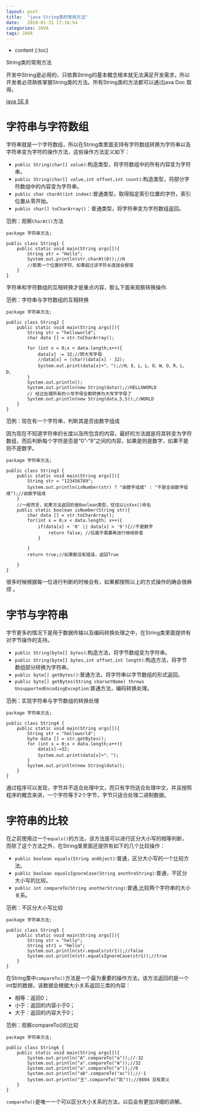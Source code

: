```yaml
---
layout: post
title:  "java String类的常用方法"
date:   2018-01-31 17:16:54
categories: JAVA
tags: JAVA
---
```


* content
{:toc}

String类的常用方法




开发中String是必用的，只依靠String的基本概念根本就无法满足开发需求，所以开发者必须熟练掌握String类的方法。所有String类的方法都可以通过java Doc 取得。

[java SE 8](https://docs.oracle.com/javase/8/docs/api/)

# 字符串与字符数组

字符串就是一个字符数组，所以在String类里面支持有字符数组转换为字符串以及字符串变为字符的操作方法，这些操作方法定义如下：

- `public String(char[] value)`:构造类型，将字符数组中的所有内容变为字符串。
- `public String(char[] value,int offset,int count)`:构造类型，将部分字符数组中的内容变为字符串。
- `public char charAt(int index)`:普通类型，取得指定索引位置的字符，索引位置从零开始。
- `public char[] toCharArray()`：普通类型，将字符串变为字符数组返回。

范例：观察`CharAt()`方法

```
package 字符串方法;

public class String1 {
    public static void main(String args[]){
        String str = "Hello";
        System.out.println(str.charAt(0));//H
        //取第一个位置的字符，如果超过该字符长度就会报错
    }
}
```

字符串和字符数组的互相转换才是重点内容，那么下面来观察转换操作.

范例：字符串与字符数组的互相转换

```
package 字符串方法;

public class String2 {
    public static void main(String args[]){
        String str = "helloworld";
        char data [] = str.toCharArray();

        for (int x = 0;x < data.length;x++){
            data[x] -= 32;//转大写字母
            //data[x] = (char)(data[x] - 32);
            System.out.print(data[x]+"、");//H、E、L、L、O、W、O、R、L、D、
        }
        System.out.println();
        System.out.println(new String(data));//HELLOWORLD
        // 经过处理所有的小写字母全都转换为大写字字母了
        System.out.println(new String(data,5,5));//WORLD
    }
}
```

范例：现在有一个字符串，判断其是否由数字组成

因为现在不知道字符串的长度以及所包含的内容，最好的方法就是将其转变为字符数组，而后判断每个字符是否是“0”-“9”之间的内容，如果是则是数字，如果不是则不是数字。

```
package 字符串方法;

public class String3 {
    public static void main(String args[]){
        String str = "123456789";
        System.out.println(isNumber(str) ? "由数字组成" : "不是全由数字组成");//由数字组成
    }
    //一般而言，如果方法返回的是Boolean类型，往往以isXxx()命名
    public static boolean isNumber(String str){
        char data [] = str.toCharArray();
        for(int x = 0;x < data.length; x++){
            if(data[x] < '0' || data[x] > '9'){//不是数字
                return false; //后面不需要再进行继续排查
            }

        }
        return true;//如果都没有错误，返回True

    }
}
```

很多时候根据每一位进行判断的时候会有，如果都按照以上的方式操作的确会很麻烦 。

# 字节与字符串

字节更多的情况下是用于数据传输以及编码转换处理之中，在String类里面提供有对字节操作的支持。

- `public String(byte[] bytes)`:构造方法，将字节数组变为字符串。
- `public String(byte[] bytes,int offset,int length)`:构造方法，将字节数组部分转换为字符串。
- `public byte[] getBytes()`:普通方法，将字符串以字节数组的形式返回。
- `public byte[] getBytes(String charsetName) throws UnsupportedEncodingException`:普通方法，编码转换处理。

范例：实现字符串与字节数组的转换处理

```
package 字符串方法;

public class String4 {
    public static void main(String args[]){
        String str = "helloworld";
        byte data [] = str.getBytes();
        for (int x = 0;x < data.length;x++){
            data[x]-=32;
            System.out.print(data[x]+"、");
        }
        System.out.println(new String(data));
    }
}
```

通过程序可以发现，字节并不适合处理中文，而只有字符适合处理中文，并且按照程序的概念来讲，一个字符等于2个字节，字节只适合处理二进制数据。

# 字符串的比较

在之前使用过一个`equals()`的方法，该方法是可以进行区分大小写的相等判断，而除了这个方法之外，在String类里面还提供有如下的几个比较操作：

- `public boolean equals(String anObject)`:普通，区分大小写的一个比较方法。
- `public boolean equalsIgnoreCase(String anothreString)`:普通，不区分大小写的比较。
- `public int compareTo(String anotherString)`:普通,比较两个字符串的大小关系。

范例：不区分大小写比较

```
package 字符串方法;

public class String5 {
    public static void main(String args[]){
        String str = "hello";
        String str1 = "Hello";
        System.out.println(str.equals(str1));//false
        System.out.println(str.equalsIgnoreCase(str1));//true
    }
}
```

在String类中`compareTo()`方法是一个最为重要的操作方法，该方法返回的是一个int型的数据，该数据会根据大小关系返回三类的内容：

- 相等：返回0；
- 小于：返回的内容小于0；
- 大于：返回的内容大于0；

范例：观察compareTo()的比较

```
package 字符串方法;

public class String6 {
    public static void main(String args[]){
        System.out.println("A".compareTo("a"));//-32
        System.out.println("a".compareTo("A"));//32
        System.out.println("a".compareTo("a"));//0
        System.out.println("ab".compareTo("ac"));//-1
        System.out.println("王".compareTo("凯"));//8604 没有意义
    }
}
```

`compareTo()`是唯一一个可以区分大小关系的方法，以后会有更加详细的讲解。
